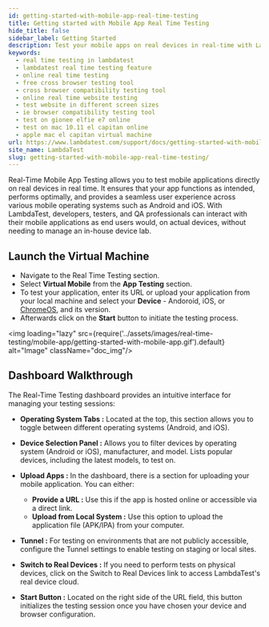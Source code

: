 ```yaml
---
id: getting-started-with-mobile-app-real-time-testing
title: Getting started with Mobile App Real Time Testing
hide_title: false
sidebar_label: Getting Started
description: Test your mobile apps on real devices in real-time with LambdaTest. Easily launch virtual machines and test across various OS and versions.
keywords:
  - real time testing in lambdatest
  - lambdatest real time testing feature
  - online real time testing
  - free cross browser testing tool
  - cross browser compatibility testing tool
  - online real time website testing
  - test website in different screen sizes
  - ie browser compatibility testing tool
  - test on gionee elfie e7 online
  - test on mac 10.11 el capitan online
  - apple mac el capitan virtual machine
url: https://www.lambdatest.com/support/docs/getting-started-with-mobile-app-real-time-testing/
site_name: LambdaTest
slug: getting-started-with-mobile-app-real-time-testing/
---
```


<script type="application/ld+json"
      dangerouslySetInnerHTML={{ __html: JSON.stringify({
       "@context": "https://schema.org",
        "@type": "BreadcrumbList",
        "itemListElement": [{
          "@type": "ListItem",
          "position": 1,
          "name": "LambdaTest",
          "item": "https://www.lambdatest.com"
        },{
          "@type": "ListItem",
          "position": 2,
          "name": "Support",
          "item": "https://www.lambdatest.com/support/docs/"
        },{
          "@type": "ListItem",
          "position": 3,
          "name": "Real Time Mobile App Testing",
          "item": "https://www.lambdatest.com/support/docs/getting-started-with-mobile-app-real-time-testing/"
        }]
      })
    }}
></script>
Real-Time Mobile App Testing allows you to test mobile applications directly on real devices in real time. It ensures that your app functions as intended, performs optimally, and provides a seamless user experience across various mobile operating systems such as Android and iOS. With LambdaTest, developers, testers, and QA professionals can interact with their mobile applications as end users would, on actual devices, without needing to manage an in-house device lab.

## Launch the Virtual Machine

- Navigate to the Real Time Testing section.
- Select **Virtual Mobile** from the **App Testing** section.
- To test your application, enter its URL or upload your application from your local machine and select your **Device** - Andoroid, iOS, or [ChromeOS](/support/docs/chrome-os-testing/), and its version.
- Afterwards click on the **Start** button to initiate the testing process.

<img loading="lazy" src={require('../assets/images/real-time-testing/mobile-app/getting-started-with-mobile-app.gif').default} alt="Image" className="doc_img"/>

## Dashboard Walkthrough
The Real-Time Testing dashboard provides an intuitive interface for managing your testing sessions:

- **Operating System Tabs :** Located at the top, this section allows you to toggle between different operating systems (Android, and iOS).

- **Device Selection Panel :** Allows you to filter devices by operating system (Android or iOS), manufacturer, and model. Lists popular devices, including the latest models, to test on.

- **Upload Apps :** In the dashboard, there is a section for uploading your mobile application. You can either:
  - **Provide a URL :** Use this if the app is hosted online or accessible via a direct link.
  - **Upload from Local System :** Use this option to upload the application file (APK/IPA) from your computer.

- **Tunnel :** For testing on environments that are not publicly accessible, configure the Tunnel settings to enable testing on staging or local sites.

- **Switch to Real Devices :** If you need to perform tests on physical devices, click on the Switch to Real Devices link to access LambdaTest's real device cloud.

- **Start Button :** Located on the right side of the URL field, this button initializes the testing session once you have chosen your device and browser configuration.